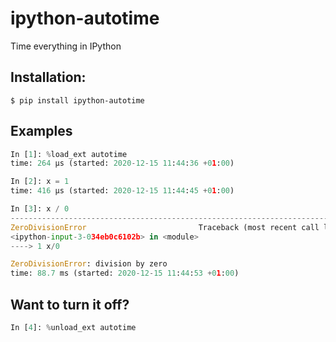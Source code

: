 # ipython-autotime
Time everything in IPython

## Installation:

```console
$ pip install ipython-autotime
```

## Examples

```python
In [1]: %load_ext autotime
time: 264 µs (started: 2020-12-15 11:44:36 +01:00)

In [2]: x = 1
time: 416 µs (started: 2020-12-15 11:44:45 +01:00)

In [3]: x / 0
---------------------------------------------------------------------------
ZeroDivisionError                         Traceback (most recent call last)
<ipython-input-3-034eb0c6102b> in <module>
----> 1 x/0

ZeroDivisionError: division by zero
time: 88.7 ms (started: 2020-12-15 11:44:53 +01:00)
```

## Want to turn it off?

```python
In [4]: %unload_ext autotime
```
